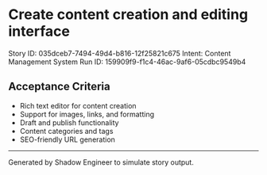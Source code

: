 # Create content creation and editing interface

Story ID: 035dceb7-7494-49d4-b816-12f25821c675
Intent: Content Management System
Run ID: 159909f9-f1c4-46ac-9af6-05cdbc9549b4

## Acceptance Criteria
- Rich text editor for content creation
- Support for images, links, and formatting
- Draft and publish functionality
- Content categories and tags
- SEO-friendly URL generation

---
Generated by Shadow Engineer to simulate story output.
